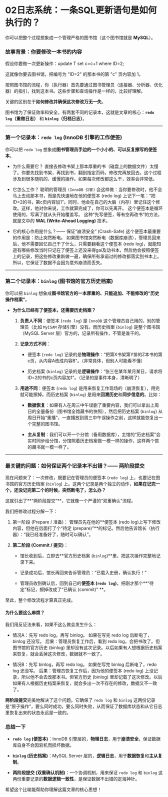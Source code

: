 # 02日志系统：一条SQL更新语句是如何执行的？

你可以把整个过程想象成一个管理严格的图书馆（这个图书馆就是 **MySQL**）。

### 故事背景：你要修改一本书的内容

假设你要做一次更新操作：update T set c=c+1 where ID=2;

这就像你要去图书馆，把编号为 "ID=2" 的那本书的第 "c" 页内容加 1。

按照图书馆的流程，你（执行器）首先要通过图书管理员（连接器、分析器、优化器）的指引，找到这本书。这些步骤和查询操作是一样的，比较好理解。

关键的区别在于**如何修改并确保这次修改万无一失**。

图书馆为了保证效率和安全，有两套不同的记录本，这就是文章的核心：**`redo log`（重做日志）** 和 **`binlog`（归档日志）**。

* * *

### 第一个记录本：`redo log` (InnoDB 引擎的工作便签)

你可以把 `redo log` 想象成**图书管理员手边的一个小小的、可以反复擦写的便签本**。

* 为什么需要它？
  直接去修改书架上那本厚重的书（磁盘上的数据文件）太慢了。你要先找到书架，再找到书，翻到指定页码，修改完再放回去。这个过程涉及到很多随机的、缓慢的操作。如果每次修改都这么干，效率会非常低。

* 它怎么工作？
  聪明的管理员 `(InnoDB 引擎)` 会这样做：当你要修改时，他不会马上去动那本书，而是先快速地在他的便签本 (redo log) 上记下一笔：“把ID=2的书，第c页内容加1”。同时，他会在自己的大脑（内存）里记住这个修改。这样，他对你来说，工作就算完成了，你可以先离开。
  这个便签本是循环使用的，写满了就从头开始覆盖写。
  这种“先写便签，等有空再改书”的方法，就是文中的 **WAL (Write-Ahead Logging)** 技术。

* 它的核心作用是什么？—— 保证“崩溃安全” (Crash-Safe)
  这个便签本最重要的作用是：防止突然断电。
  如果图书馆突然断电（数据库崩溃），管理员回来后，他不需要回忆自己干了什么，只需要翻看这个便签本 (redo log)，就能知道有哪些修改当时只记在了便签上还没来得gai及动书本，然后他会按照便签上的记录，把这些修改重新做一遍，确保所有承诺过的修改都落实到书本上。所以，它保证了数据不会因为意外崩溃而丢失。

* * *

### 第二个记录本：`binlog` (图书馆的官方历史档案)

你可以把 `binlog` 想象成**图书馆官方的一本厚重的、只能追加、不能修改的“历史操作档案”**。

* **为什么已经有了便签本，还需要历史档案？**
  
  1. **负责人不同**：便签本 (`redo log`) 是 `InnoDB` 这个管理员自己用的，别的管理员（比如 `MyISAM` 存储引擎）没有。而历史档案 (`binlog`) 是整个图书馆（MySQL Server 层）官方的，记录所有操作，不管是谁干的。
  
  2. **记录方式不同**：
     
     * 便签本 (`redo log`) 记录的是**物理操作**：“把第X书架第Y排的Z本书的第c页，从内容A改成内容B”。（非常具体，但别人可能看不懂）
     
     * 历史档案 (`binlog`) 记录的是**逻辑操作**：“张三在某年某月某日，请求将ID=2的书的c页内容加1”。（记录的是事件本身，清晰明了）
  
  3. **用途不同**：便签本 (`redo log`) 是用来恢复工作现场的（崩溃恢复），用完就可能擦掉。而历史档案 (`binlog`) 是用来**回溯历史**和**同步信息的**。比如：
     
     * **数据恢复**：如果有人在周三中午误删了重要内容，我们可以拿出上周日的全量备份（图书馆全馆藏书的快照），然后把历史档案 (`binlog`) 从周日开始“重播”，一直播放到周三中午误操作之前，这样就能恢复出一个完整的图书馆。
     
     * **主从复制**：我们可以开一个分馆（备用数据库），主馆的“历史档案”会实时同步给分馆，分馆照着历史档案做一模一样的操作，这样两个馆的藏书就一模一样了。

* * *

### 最关键的问题：如何保证两个记录本不出错？—— 两阶段提交

现在问题来了：一次修改，既要记在管理员的便签本 (`redo log`) 上，也要记在图书馆的官方历史档案 (`binlog`) 上。这两个记录是两个独立的动作，**如果在记完一个，还没记完第二个的时候，突然断电了，怎么办？**

这就引出了**“两阶段提交”**，它就像一个严谨的“双重确认”流程。

我们把修改过程分解一下：

1. 第一阶段 (Prepare / 准备)：
   管理员先在他的**便签本 (redo log)上写下修改内容，但他在后面打了个“待定 (prepare)”**的标记。然后他告诉馆长（执行器）：“我已经准备好了，随时可以确认”。

2. **第二阶段 (Commit / 提交)**：
   
   * 馆长收到后，立即去**官方历史档案 (`binlog`)**里，把这次操作完整地记录下来。
   
   * 记录成功后，馆长再回来告诉管理员：“已载入史册，确认执行！”
   
   * 管理员收到确认后，回到自己的**便签本 (`redo log`)**，把刚才那个**“待定”标记，擦掉改成了“已确认 (commit)” **。

至此，整个修改流程才算真正完成。

#### 为什么要这么麻烦？

我们用反证法来看，如果不这么做会发生什么：

* 情况A：先写 redo log，再写 binlog。
  如果在写完 redo log 后断电了，binlog 还没写。
  后果：管理员恢复工作后，看到 redo log，会把书改了。但图书馆的官方历史 (binlog) 里却没有这次记录。以后如果有人想根据历史档案来恢复，就会丢掉这次修改，数据就不一致了。

* 情况B：先写 binlog，再写 redo log。
  如果在写完 binlog 后断电了，redo log 还没写。
  后果：管理员恢复工作后，因为他的便签本 (redo log) 上没记录，所以他不会去改那本书。但官方历史 (binlog) 里却记载了这次修改。以后如果有人根据历史档案来恢复，就会多出一次不存在的修改，数据又不一致了。

**两阶段提交**完美地解决了这个问题。它确保了 `redo log` 和 `binlog` 这两份记录是“原子操作”，要么同时成功，要么同时失败，从而保证了数据库状态和从它日志里恢复出来的状态永远是一致的。

### 总结一下

* **`redo log` (便签本)**：InnoDB 引擎层的，**物理日志**，用于**崩溃安全**，保证数据库自身不会因宕机而损坏数据。

* **`binlog` (历史档案)**：MySQL Server 层的，**逻辑日志**，用于**数据恢复**和**主从复制**。

* **两阶段提交 (双重确认机制)**：一个协调机制，用来保证 `redo log` 和 `binlog` 这两份重要记录的**数据逻辑一致性**，是保证数据不出错的定海神针。

希望这个比喻能帮助你理解这篇文章的核心思想！
